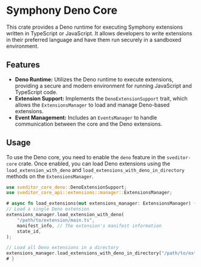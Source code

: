 # Symphony Deno Core

This crate provides a Deno runtime for executing Symphony extensions written in TypeScript or JavaScript. It allows developers to write extensions in their preferred language and have them run securely in a sandboxed environment.

## Features

- **Deno Runtime:** Utilizes the Deno runtime to execute extensions, providing a secure and modern environment for running JavaScript and TypeScript code.
- **Extension Support:** Implements the `DenoExtensionSupport` trait, which allows the `ExtensionsManager` to load and manage Deno-based extensions.
- **Event Management:** Includes an `EventsManager` to handle communication between the core and the Deno extensions.

## Usage

To use the Deno core, you need to enable the `deno` feature in the `sveditor-core` crate. Once enabled, you can load Deno extensions using the `load_extension_with_deno` and `load_extensions_with_deno_in_directory` methods on the `ExtensionsManager`.

```rust
use sveditor_core_deno::DenoExtensionSupport;
use sveditor_core_api::extensions::manager::ExtensionsManager;

# async fn load_extensions(mut extensions_manager: ExtensionsManager) {
// Load a single Deno extension
extensions_manager.load_extension_with_deno(
    "/path/to/extension/main.ts",
    manifest_info, // The extension's manifest information
    state_id,
);

// Load all Deno extensions in a directory
extensions_manager.load_extensions_with_deno_in_directory("/path/to/extensions", state_id).await;
# }
```
